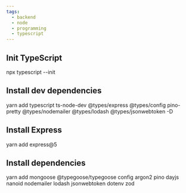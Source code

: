 ```yaml
---
tags:
  - backend
  - node
  - programming
  - typescript
---
```

## Init TypeScript
npx typescript --init

## Install dev dependencies
yarn add typescript ts-node-dev @types/express @types/config pino-pretty @types/nodemailer @types/lodash @types/jsonwebtoken -D

## Install Express
yarn add express@5

## Install dependencies
yarn add mongoose @typegoose/typegoose config argon2 pino dayjs nanoid nodemailer lodash jsonwebtoken dotenv zod